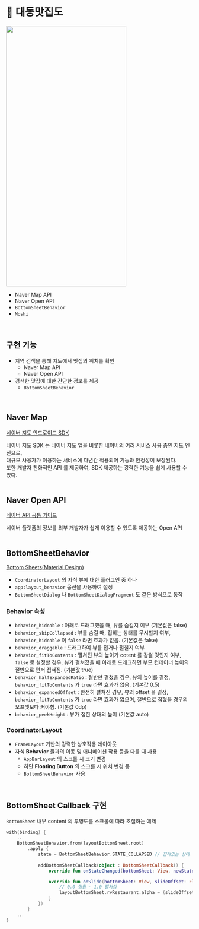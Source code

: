 # 🍴 대동맛집도 
<img src="https://user-images.githubusercontent.com/79048895/233917333-560a780d-4003-4374-aca8-ce085eb7000c.gif" width="324" height="702" />

- Naver Map API
- Naver Open API
- `BottomSheetBehavior`
- `Moshi`
<br>

## 구현 기능
- 지역 검색을 통해 지도에서 맛집의 위치를 확인
  - Naver Map API
  - Naver Open API
- 검색한 맛집에 대한 간단한 정보를 제공
  - `BottomSheetBehavior`
<br>

## Naver Map
[네이버 지도 안드로이드 SDK](https://navermaps.github.io/android-map-sdk/guide-ko/1.html)

네이버 지도 SDK 는 네이버 지도 앱을 비롯한 네이버의 여러 서비스 사용 중인 지도 엔진으로,  
대규모 사용자가 이용하는 서비스에 다년간 적용되어 기능과 안정성이 보장된다.  
또한 개발자 친화적인 API 를 제공하여, SDK 제공하는 강력한 기능을 쉽게 사용할 수 있다.  
<br>  

## Naver Open API
[네이버 API 공통 가이드](https://developers.naver.com/docs/common/openapiguide/)

네이버 플랫폼의 정보를 외부 개발자가 쉽게 이용할 수 있도록 제공하는 Open API  
<br>

## BottomSheetBehavior
[Bottom Sheets(Material Design)](https://m2.material.io/develop/android/components/bottom-sheet-dialog-fragment)

- `CoordinatorLayout` 의 자식 뷰에 대한 플러그인 중 하나
- `app:layout_behavior` 옵션을 사용하여 설정 
- `BottomSheetDialog` 나 `BottomSheetDialogFragment` 도 같은 방식으로 동작

### Behavior 속성
- `behavior_hideable` : 아래로 드래그했을 때, 뷰를 숨길지 여부 (기본값은 false)  
- `behavior_skipCollapsed` : 뷰를 숨길 때, 접히는 상태를 무시할지 여부, `behavior_hideable` 이 `false` 라면 효과가 없음. (기본값은 false) 
- `behavior_draggable` : 드래그하여 뷰를 접거나 펼칠지 여부 
- `behavior_fitToContents` : 펼쳐진 뷰의 높이가 cotent 를 감쌀 것인지 여부, `false` 로 설정할 경우, 뷰가 펼쳐졌을 때 아래로 드래그하면 부모 컨테이너 높이의 절반으로 먼저 접혀짐. (기본값 true)
- `behavior_halfExpandedRatio` : 절반만 펼쳤을 경우, 뷰의 높이를 결정, `behavior_fitToContents` 가 `true` 라면 효과가 없음. (기본값 0.5)
- `behavior_expandedOffset` : 완전히 펼쳐진 경우, 뷰의 offset 을 결정, `behavior_fitToContents` 가 `true` 라면 효과가 없으며, 절반으로 접혔을 경우의 오프셋보다 커야함. (기본값 0dp)
- `behavior_peekHeight` : 뷰가 접힌 상태의 높이 (기본값 auto)

### CoordinatorLayout
- `FrameLayout` 기반의 강력한 상호작용 레이아웃
- 자식 **Behavior** 들과의 이동 및 애니메이션 작용 등을 다룰 때 사용
  - `AppBarLayout` 의 스크롤 시 크기 변경
  - 하단 **Floating Button** 의 스크롤 시 위치 변경 등
  - `BottomSheetBehavior` 사용
<br>

## BottomSheet Callback 구현
`BottomSheet` 내부 content 의 투명도를 스크롤에 따라 조절하는 예제 
```Kotlin
with(binding) {
    ..
    BottomSheetBehavior.from(layoutBottomSheet.root)
        .apply {
            state = BottomSheetBehavior.STATE_COLLAPSED // 접혀있는 상태
            
            addBottomSheetCallback(object : BottomSheetCallback() {
                override fun onStateChanged(bottomSheet: View, newState: Int) {}

                override fun onSlide(bottomSheet: View, slideOffset: Float) {
                    // 0.0 접힘 ~ 1.0 펼쳐짐
                    layoutBottomSheet.rvRestaurant.alpha = (slideOffset * 2).coerceAtMost(1f)
                }
            })
        }
    ..
}
```
